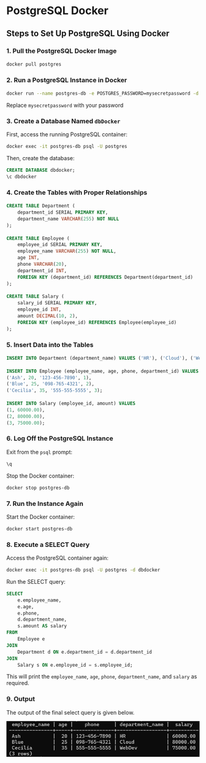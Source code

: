 # PostgreSQL Docker

## Steps to Set Up PostgreSQL Using Docker

### 1. Pull the PostgreSQL Docker Image

```bash
docker pull postgres
```

### 2. Run a PostgreSQL Instance in Docker

```bash
docker run --name postgres-db -e POSTGRES_PASSWORD=mysecretpassword -d postgres
```

Replace `mysecretpassword` with your password

### 3. Create a Database Named `dbDocker`

First, access the running PostgreSQL container:

```bash
docker exec -it postgres-db psql -U postgres
```

Then, create the database:

```sql
CREATE DATABASE dbdocker;
\c dbdocker
```

### 4. Create the Tables with Proper Relationships

```sql
CREATE TABLE Department (
    department_id SERIAL PRIMARY KEY,
    department_name VARCHAR(255) NOT NULL
);

CREATE TABLE Employee (
    employee_id SERIAL PRIMARY KEY,
    employee_name VARCHAR(255) NOT NULL,
    age INT,
    phone VARCHAR(20),
    department_id INT,
    FOREIGN KEY (department_id) REFERENCES Department(department_id)
);

CREATE TABLE Salary (
    salary_id SERIAL PRIMARY KEY,
    employee_id INT,
    amount DECIMAL(10, 2),
    FOREIGN KEY (employee_id) REFERENCES Employee(employee_id)
);
```

### 5. Insert Data into the Tables

```sql
INSERT INTO Department (department_name) VALUES ('HR'), ('Cloud'), ('WebDev');

INSERT INTO Employee (employee_name, age, phone, department_id) VALUES
('Ash', 20, '123-456-7890', 1),
('Blue', 25, '098-765-4321', 2),
('Cecilia', 35, '555-555-5555', 3);

INSERT INTO Salary (employee_id, amount) VALUES
(1, 60000.00),
(2, 80000.00),
(3, 75000.00);
```

### 6. Log Off the PostgreSQL Instance

Exit from the `psql` prompt:

```sql
\q
```

Stop the Docker container:

```bash
docker stop postgres-db
```

### 7. Run the Instance Again

Start the Docker container:

```bash
docker start postgres-db
```

### 8. Execute a SELECT Query

Access the PostgreSQL container again:

```bash
docker exec -it postgres-db psql -U postgres -d dbdocker
```

Run the SELECT query:

```sql
SELECT 
    e.employee_name, 
    e.age, 
    e.phone, 
    d.department_name, 
    s.amount AS salary
FROM 
    Employee e
JOIN 
    Department d ON e.department_id = d.department_id
JOIN 
    Salary s ON e.employee_id = s.employee_id;
```

This will print the `employee_name`, `age`, `phone`, `department_name`, and `salary` as required.

### 9. Output

The output of the final select query is given below.

![output](./output.png)